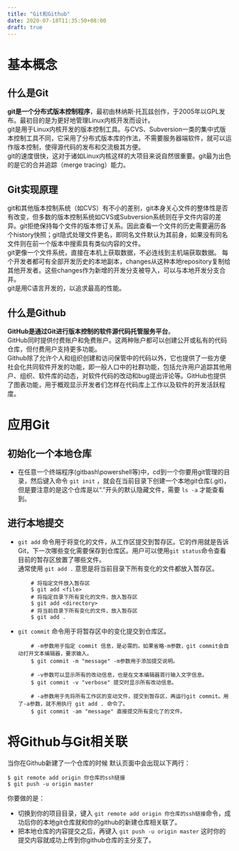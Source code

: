```yaml
---
title: "Git和Github"
date: 2020-07-18T11:35:50+08:00
draft: true
---
```

# 基本概念
## 什么是Git
**git是一个分布式版本控制程序**，最初由林纳斯·托瓦兹创作，于2005年以GPL发布。最初目的是为更好地管理Linux内核开发而设计。<br>
git是用于Linux内核开发的版本控制工具。与CVS、Subversion一类的集中式版本控制工具不同，它采用了分布式版本库的作法，不需要服务器端软件，就可以运作版本控制，使得源代码的发布和交流极其方便。<br>
git的速度很快，这对于诸如Linux内核这样的大项目来说自然很重要。git最为出色的是它的合并追踪（merge tracing）能力。
## Git实现原理
git和其他版本控制系统（如CVS）有不小的差别，git本身关心文件的整体性是否有改变，但多数的版本控制系统如CVS或Subversion系统则在乎文件内容的差异。git拒绝保持每个文件的版本修订关系。因此查看一个文件的历史需要遍历各个history快照；git隐式处理文件更名，即同名文件默认为其前身，如果没有同名文件则在前一个版本中搜索具有类似内容的文件。<br>
git更像一个文件系统，直接在本机上获取数据，不必连线到主机端获取数据。 每个开发者都可有全部开发历史的本地副本，changes从这种本地repository复制给其他开发者。这些changes作为新增的开发分支被导入，可以与本地开发分支合并。<br>
git是用C语言开发的，以追求最高的性能。
## 什么是Github
**GitHub是通过Git进行版本控制的软件源代码托管服务平台**。<br>
GitHub同时提供付费账户和免费账户。这两种账户都可以创建公开或私有的代码仓库，但付费用户支持更多功能。<br>
Github除了允许个人和组织创建和访问保管中的代码以外，它也提供了一些方便社会化共同软件开发的功能，即一般人口中的社群功能，包括允许用户追踪其他用户、组织、软件库的动态，对软件代码的改动和bug提出评论等。GitHub也提供了图表功能，用于概观显示开发者们怎样在代码库上工作以及软件的开发活跃程度。

# 应用Git
## 初始化一个本地仓库
* 在任意一个终端程序(gitbash\powershell等)中，cd到一个你要用git管理的目录，然后键入命令 `git init` ，就会在当前目录下创建一个本地git仓库(.git)，但是要注意的是这个仓库是以“.”开头的默认隐藏文件，需要 `ls -a` 才能查看到。
## 进行本地提交
* `git add` 命令用于将变化的文件，从工作区提交到暂存区。它的作用就是告诉 Git，下一次哪些变化需要保存到仓库区。用户可以使用`git status`命令查看目前的暂存区放置了哪些文件。<br>通常使用 `git add .` 意思是将当前目录下所有变化的文件都放入暂存区。
    ```git
        # 将指定文件放入暂存区
        $ git add <file>
        # 将指定目录下所有变化的文件，放入暂存区
        $ git add <directory>
        # 将当前目录下所有变化的文件，放入暂存区
        $ git add .
    ```
* `git commit` 命令用于将暂存区中的变化提交到仓库区。
    ```git
        # -m参数用于指定 commit 信息，是必需的。如果省略-m参数，git commit会自动打开文本编辑器，要求输入。
        $ git commit -m "message" -m参数用于添加提交说明。

        # -v参数可以显示所有的改动信息，也是在文本编辑器首行输入文字信息。
        $ git commit -v "verbose" 提交时显示所有改动信息。

        # -a参数用于先将所有工作区的变动文件，提交到暂存区，再运行git commit。用了-a参数，就不用执行 git add . 命令了。
        $ git commit -am "message" 直接提交所有变化了的文件。
    ```
# 将Github与Git相关联
当你在Github新建了一个仓库的时候
默认页面中会出现以下两行：
```git
$ git remote add origin 你仓库的ssh链接
$ git push -u origin master
```
你要做的是：
* 切换到你的项目目录，键入 `git remote add origin 你仓库的ssh链接`命令，成功后你的本地git仓库就和你的github的新建仓库相关联了。
* 把本地仓库的内容提交之后，再键入 `git push -u origin master` 这时你的提交内容就成功上传到你github仓库的主分支了。